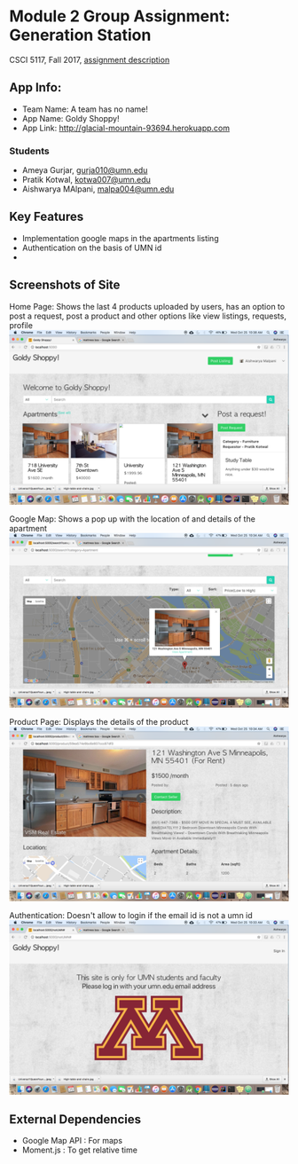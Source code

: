 # Module 2 Group Assignment: Generation Station

CSCI 5117, Fall 2017, [assignment description](https://docs.google.com/document/d/1Z_NWRqz4M6dhsfzU2l9alMWpy0PK0xj38uP8qPEZvdY/edit?usp=sharing)

## App Info:

* Team Name: A team has no name!
* App Name: Goldy Shoppy!
* App Link: <http://glacial-mountain-93694.herokuapp.com>

### Students

* Ameya Gurjar, gurja010@umn.edu
* Pratik Kotwal, kotwa007@umn.edu
* Aishwarya MAlpani, malpa004@umn.edu


## Key Features

* Implementation google maps in the apartments listing
* Authentication on the basis of UMN id
*

## Screenshots of Site

Home Page: Shows the last 4 products uploaded by users, has an option to post a request,
post a product and other options like view listings, requests, profile
![](/Screenshot1.png)

Google Map: Shows a pop up with the location of and details of the apartment
![](/Screenshot2.png)

Product Page: Displays the details of the product
![](/Screenshot3.png)

Authentication: Doesn't allow to login if the email id is not a umn id
![](/Screenshot4.png)



## External Dependencies

* Google Map API : For maps
* Moment.js : To get relative time
